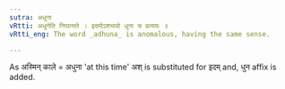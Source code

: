 ```yaml
---
sutra: अधुना
vRtti: अधुनेति निपात्यते । इदमोऽशभावो धुना च प्रत्ययः ॥
vRtti_eng: The word _adhuna_ is anomalous, having the same sense.

---
```

As अस्मिन् काले = अधुना 'at this time' अश् is substituted for इदम् and, धुन affix is added.